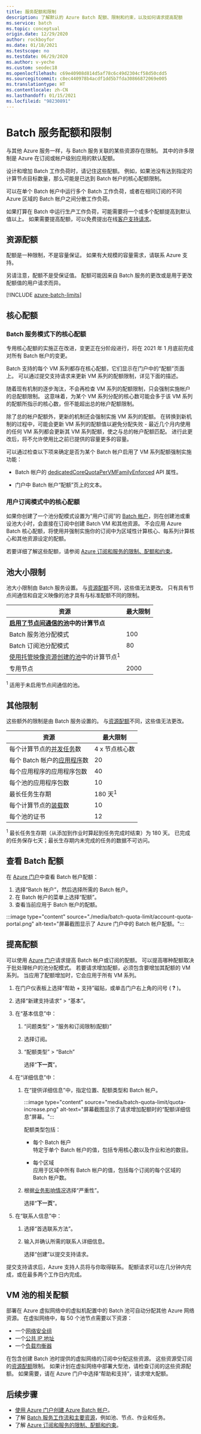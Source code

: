 ```yaml
---
title: 服务配额和限制
description: 了解默认的 Azure Batch 配额、限制和约束，以及如何请求提高配额
ms.service: batch
ms.topic: conceptual
origin.date: 12/29/2020
author: rockboyfor
ms.date: 01/18/2021
ms.testscope: no
ms.testdate: 06/29/2020
ms.author: v-yeche
ms.custom: seodec18
ms.openlocfilehash: c69e40908d814d5af78c6c49d2304cf58d50cdd5
ms.sourcegitcommit: c8ec440978b4acdf1dd5b7fda30866872069e005
ms.translationtype: HT
ms.contentlocale: zh-CN
ms.lasthandoff: 01/15/2021
ms.locfileid: "98230891"
---
```

# <a name="batch-service-quotas-and-limits"></a>Batch 服务配额和限制

与其他 Azure 服务一样，与 Batch 服务关联的某些资源存在限制。 其中的许多限制是 Azure 在订阅或帐户级别应用的默认配额。

设计和增加 Batch 工作负荷时，请记住这些配额。 例如，如果池没有达到指定的计算节点目标数量，那么可能是已达到 Batch 帐户的核心配额限制。

可以在单个 Batch 帐户中运行多个 Batch 工作负荷，或者在相同订阅的不同 Azure 区域的 Batch 帐户之间分散工作负荷。

如果打算在 Batch 中运行生产工作负荷，可能需要将一个或多个配额提高到默认值以上。 如果需要提高配额，可以免费提出在线[客户支持请求](#increase-a-quota)。

## <a name="resource-quotas"></a>资源配额

配额是一种限制，不是容量保证。 如果有大规模的容量需求，请联系 Azure 支持。

另请注意，配额不是受保证值。 配额可能因来自 Batch 服务的更改或是用于更改配额值的用户请求而异。

[!INCLUDE [azure-batch-limits](../../includes/azure-batch-limits.md)]

## <a name="core-quotas"></a>核心配额

### <a name="cores-quotas-in-batch-service-mode"></a>Batch 服务模式下的核心配额

专用核心配额的实施正在改进，变更正在分阶段进行，将在 2021 年 1 月底前完成对所有 Batch 帐户的变更。

Batch 支持的每个 VM 系列都存在核心配额，它们显示在门户中的“配额”页面上。 可以通过提交支持请求来更新 VM 系列的配额限制，详见下面的描述。

随着现有机制的逐步淘汰，不会再检查 VM 系列的配额限制，只会强制实施帐户的总配额限制。 这意味着，为某个 VM 系列分配的核心数可能会多于该 VM 系列的配额所指示的核心数，但不能超出总的帐户配额限制。

除了总的帐户配额外，更新的机制还会强制实施 VM 系列的配额。 在转换到新机制的过程中，可能会更新 VM 系列的配额值以避免分配失败 - 最近几个月内使用的任何 VM 系列都会更新其 VM 系列配额，使之与总的帐户配额匹配。 进行此更改后，将不允许使用比之前已提供的容量更多的容量。

可以通过检查以下项来确定是否为某个 Batch 帐户启用了 VM 系列配额强制实施功能：

* Batch 帐户的 [dedicatedCoreQuotaPerVMFamilyEnforced](/rest/api/batchmanagement/batchaccount/get#batchaccount) API 属性。

* 门户中 Batch 帐户“配额”页上的文本。

### <a name="cores-quotas-in-user-subscription-mode"></a>用户订阅模式中的核心配额

如果你创建了一个池分配模式设置为“用户订阅”的 [Batch 帐户](accounts.md)，则在创建池或重设池大小时，会直接在订阅中创建 Batch VM 和其他资源。 不会应用 Azure Batch 核心配额，将使用并强制实施你的订阅中为区域性计算核心、每系列计算核心和其他资源设定的配额。

若要详细了解这些配额，请参阅 [Azure 订阅和服务的限制、配额和约束](../azure-resource-manager/management/azure-subscription-service-limits.md)。

## <a name="pool-size-limits"></a>池大小限制

池大小限制由 Batch 服务设置。 与[资源配额](#resource-quotas)不同，这些值无法更改。 只有具有节点间通信和自定义映像的池才具有与标准配额不同的限制。

| **资源** | **最大限制** |
| --- | --- |
| **[启用了节点间通信的池](batch-mpi.md)中的计算节点** ||
| Batch 服务池分配模式 | 100 |
| Batch 订阅池分配模式 | 80 |
| [使用托管映像资源创建的池](batch-custom-images.md)中的计算节点<sup>1</sup> ||
| 专用节点 | 2000 |

<!--Not Available on FEATURE Low-priority-->

<sup>1</sup> 适用于未启用节点间通信的池。

## <a name="other-limits"></a>其他限制

这些额外的限制是由 Batch 服务设置的。 与[资源配额](#resource-quotas)不同，这些值无法更改。

| **资源** | **最大限制** |
| --- | --- |
| 每个计算节点的[并发任务](batch-parallel-node-tasks.md)数 | 4 x 节点核心数 |
| 每个 Batch 帐户的[应用程序](batch-application-packages.md)数 | 20 |
| 每个应用程序的应用程序包数 | 40 |
| 每个池的应用程序包数 | 10 |
| 最长任务生存期 | 180 天<sup>1</sup> |
| 每个计算节点的[装载](virtual-file-mount.md)数 | 10 |
| 每个池的证书 | 12 |

<sup>1</sup> 最长任务生存期（从添加到作业时算起到任务完成时结束）为 180 天。 已完成的任务保存七天；最长生存期内未完成的任务的数据不可访问。

## <a name="view-batch-quotas"></a>查看 Batch 配额

在 [Azure 门户](https://portal.azure.cn)中查看 Batch 帐户配额：

1. 选择“Batch 帐户”，然后选择所需的 Batch 帐户。
1. 在 Batch 帐户的菜单上选择“配额”。
1. 查看当前应用于 Batch 帐户的配额。

:::image type="content" source="./media/batch-quota-limit/account-quota-portal.png" alt-text="屏幕截图显示了 Azure 门户中的 Batch 帐户配额。":::

## <a name="increase-a-quota"></a>提高配额

可以使用 [Azure 门户](https://portal.azure.cn)请求提高 Batch 帐户或订阅的配额。 可以提高哪种配额取决于批处理帐户的池分配模式。 若要请求增加配额，必须包含要增加其配额的 VM 系列。 当应用了配额增加时，它会应用于所有 VM 系列。

1. 在门户仪表板上选择“帮助 + 支持”磁贴，或单击门户右上角的问号 ( **?** )。
1. 选择“新建支持请求” > “基本”。
1. 在“基本信息”中：

    1. “问题类型” > “服务和订阅限制(配额)”

    1. 选择订阅。

    1. “配额类型” > “Batch”

       选择“**下一页**”。

1. 在“详细信息”中：

    1. 在“提供详细信息”中，指定位置、配额类型和 Batch 帐户。

       :::image type="content" source="media/batch-quota-limit/quota-increase.png" alt-text="屏幕截图显示了请求增加配额时的“配额详细信息”屏幕。":::

        配额类型包括：

        * 每个 Batch 帐户  
            特定于单个 Batch 帐户的值，包括专用核心数以及作业和池的数目。
        
            <!--Not Available on FEATURE low-priority-->
        
        * 每个区域  
            应用于区域中所有 Batch 帐户的值，包括每个订阅的每个区域的 Batch 帐户数。

            <!--Not Available on FEATURE Low-priority-->

    1. 根据[业务影响情况](https://support.azure.cn/support/plans/response)选择“严重性”。

       选择“**下一页**”。

1. 在“联系人信息”中：

    1. 选择“首选联系方法”。

    1. 输入并确认所需的联系人详细信息。

       选择“创建”以提交支持请求。

提交支持请求后，Azure 支持人员将与你取得联系。 配额请求可以在几分钟内完成，或在最多两个工作日内完成。

## <a name="related-quotas-for-vm-pools"></a>VM 池的相关配额

部署在 Azure 虚拟网络中的虚拟机配置中的 Batch 池可自动分配其他 Azure 网络资源。 在虚拟网络中，每 50 个池节点需要以下资源：

- 一个[网络安全组](../virtual-network/network-security-groups-overview.md#network-security-groups)
- 一个[公共 IP 地址](../virtual-network/public-ip-addresses.md)
- 一个[负载均衡器](../load-balancer/load-balancer-overview.md)

在包含创建 Batch 池时提供的虚拟网络的订阅中分配这些资源。 这些资源受订阅的[资源配额](../azure-resource-manager/management/azure-subscription-service-limits.md)限制。 如果计划在虚拟网络中部署大型池，请检查订阅的这些资源配额。 如果需要，请在 Azure 门户中选择“帮助和支持”，请求增大配额。

## <a name="next-steps"></a>后续步骤

* [使用 Azure 门户创建 Azure Batch 帐户](batch-account-create-portal.md)。
* 了解 [Batch 服务工作流和主要资源](batch-service-workflow-features.md)，例如池、节点、作业和任务。
* 了解 [Azure 订阅和服务的限制、配额和约束](../azure-resource-manager/management/azure-subscription-service-limits.md)。

[account_quotas]: ./media/batch-quota-limit/accountquota_portal.png
[quota_increase]: ./media/batch-quota-limit/quota-increase.png

<!-- Update_Description: update meta properties, wording update, update link -->